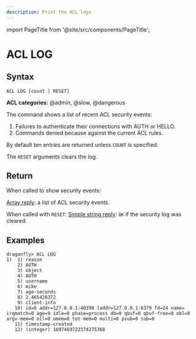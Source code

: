 ```yaml
---
description: Print the ACL logs
---
```


import PageTitle from '@site/src/components/PageTitle';

# ACL LOG

<PageTitle title="Redis ACL LOG Command (Documentation) | Dragonfly" />

## Syntax

    ACL LOG [count | RESET]

**ACL categories:** @admin, @slow, @dangerous

The command shows a list of recent ACL security events:

1. Failures to authenticate their connections with AUTH or HELLO.
2. Commands denied because against the current ACL rules.

By default ten entries are returned unless `COUNT` is specified.

The `RESET` arguments clears the log.

## Return

When called to show security events:

[Array reply](https://redis.io/docs/latest/develop/reference/protocol-spec/#arrays): a list of ACL security events.

When called with `RESET`:
[Simple string reply](https://redis.io/docs/latest/develop/reference/protocol-spec/#simple-strings): `OK` if the security log was cleared.

## Examples

```shell
dragonfly> ACL LOG
1)  1) reason
    2) AUTH
    3) object
    4) AUTH
    5) username
    6) mike
    7) age-seconds
    8) 2.465420372
    9) client-info
   10) id=6 addr=127.0.0.1:40390 laddr=127.0.0.1:6379 fd=24 name= irqmatch=0 age=9 idle=0 phase=process db=0 qbuf=0 qbuf-free=0 obl=0 argv-mem=0 oll=0 omem=0 tot-mem=0 multi=0 psub=0 sub=0
   11) timestamp-created
   12) (integer) 1697469722374275368
```
